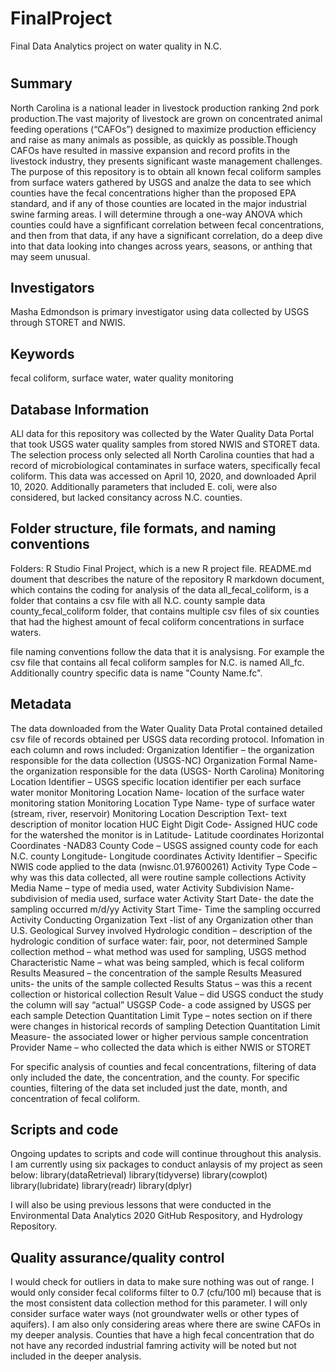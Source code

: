 # FinalProject
Final Data Analytics project on water quality in N.C.

# <Analysis of Fecal Coliform Concentrations within North Carolina Surface Waters>

## Summary

North Carolina is a national leader in livestock production ranking 2nd pork production.The vast majority of livestock are grown on concentrated animal feeding operations (“CAFOs”) designed to maximize production efficiency and raise as many animals as possible, as quickly as possible.Though CAFOs have resulted in massive expansion and record profits in the livestock industry, they presents significant waste management challenges. The purpose of this repository is to obtain all known fecal coliform samples from surface waters gathered by USGS and analze the data to see which counties have the fecal concentrations higher than the proposed EPA standard, and if any of those counties are located in the major industrial swine farming areas. I will determine through a one-way ANOVA which counties could have a signfificant correlation between fecal concentrations, and then from that data, if any have a significant correlation, do a deep dive into that data looking into changes across years, seasons, or anthing that may seem unusual.

## Investigators

Masha Edmondson is primary investigator using data collected by USGS through STORET and NWIS.

## Keywords

fecal coliform, surface water, water quality monitoring

## Database Information

ALl data for this repository was collected by the Water Quality Data Portal that took USGS water quality samples from stored NWIS and STORET data. The selection process only selected all North Carolina counties that had a record of microbiological contaminates in surface waters, specifically fecal coliform. This data was accessed on April 10, 2020, and downloaded April 10, 2020. Additionally parameters that included E. coli, were also considered, but lacked consitancy across N.C. counties.

## Folder structure, file formats, and naming conventions 

Folders:
R Studio Final Project, which is a new R project file.
README.md doument that describes the nature of the repository 
R markdown document, which contains the coding for analysis of the data
all_fecal_coliform, is a folder that contains a csv file with all N.C. county sample data
county_fecal_coliform folder, that contains multiple csv files of six counties that had the highest amount of fecal coliform concentrations in surface waters.

file naming conventions follow the data that it is analysisng. For example the csv file that contains all fecal coliform samples for N.C. is named All_fc. Additionally country specific data is name "County Name.fc".


## Metadata

The data downloaded from the Water Quality Data Protal contained detailed csv file of records obtained per USGS data recording protocol. Infomation in each column and rows included:
Organization Identifier – the organization responsible for the data collection (USGS-NC)
Organization Formal Name- the organization responsible for the data (USGS- North Carolina)
Monitoring Location Identifier – USGS specific location identifier per each surface water monitor 
Monitoring Location Name- location of the surface water monitoring station
Monitoring Location Type Name- type of surface water (stream, river, reservoir)
Monitoring Location Description Text- text description of monitor location
HUC Eight Digit Code- Assigned HUC code for the watershed the monitor is in
Latitude-  Latitude coordinates
Horizontal Coordinates -NAD83
County Code – USGS assigned county code for each N.C. county
Longitude- Longitude coordinates
Activity Identifier – Specific NWIS code applied to the data (nwisnc.01.97600261)
Activity Type Code – why was this data collected, all were routine sample collections
Activity Media Name – type of media used, water
Activity Subdivision Name- subdivision of media used, surface water
Activity Start Date- the date the sampling occurred m/d/yy
Activity Start Time- Time the sampling occurred
Activity Conducting Organization Text -list of any Organization other than U.S. Geological Survey involved
Hydrologic condition – description of the hydrologic condition of surface water: fair, poor, not determined
Sample collection method – what method was used for sampling, USGS method
Characteristic Name – what was being sampled, which is fecal  coliform
Results Measured – the concentration of the sample
Results Measured units- the units of the sample collected
Results Status – was this a recent collection or historical collection
Result Value – did USGS conduct the study the column will say “actual”
USGSP Code- a code assigned by USGS per each sample
Detection Quantitation Limit Type – notes section on if there were changes in historical records of sampling
Detection Quantitation Limit Measure- the associated lower or higher pervious sample concentration
Provider Name – who collected the data which is either NWIS or STORET


For specific analysis of counties and fecal concentrations, filtering of data only included the date, the concentration, and the county. For specific counties, filtering of the data set included just the date, month, and concentration of fecal coliform. 

## Scripts and code
Ongoing updates to scripts and code will continue throughout this analysis.
I am currently using six packages to conduct anlaysis of my project as seen below: 
library(dataRetrieval)
library(tidyverse)
library(cowplot)
library(lubridate)
library(readr)
library(dplyr)

I will also be using previous lessons that were conducted in the Environmental Data Analytics 2020 GitHub Respository, and Hydrology Repository.

## Quality assurance/quality control
I would check for outliers in data to make sure nothing was out of range. I would only consider fecal coliforms filter to 0.7 (cfu/100 ml) because that is the most consistent data collection method for this parameter. I will only consider surface water ways (not groundwater wells or other types of aquifers). I am also only considering areas where there are swine CAFOs in my deeper analysis. Counties that have a high fecal concentration that do not have any recorded industrial famring activity will be noted but not included in the deeper analysis.